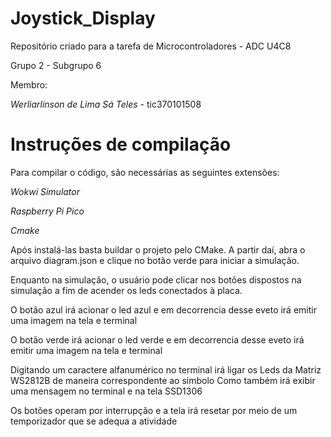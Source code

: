 # Joystick_Display
Repositório criado para a tarefa de Microcontroladores - ADC U4C8

Grupo 2 - Subgrupo 6

Membro:

*Werliarlinson de Lima Sá Teles* - tic370101508

# Instruções de compilação

Para compilar o código, são necessárias as seguintes extensões:

*Wokwi Simulator*

*Raspberry Pi Pico*

*Cmake*

Após instalá-las basta buildar o projeto pelo CMake. A partir daí, abra o arquivo 
diagram.json e clique no botão verde para iniciar a simulação.

Enquanto na simulação, o usuário pode clicar nos botões dispostos na simulação
a fim de acender os leds conectados à placa.

O botão azul irá acionar o led azul e em decorrencia desse eveto irá emitir uma imagem na tela e terminal

O botão verde irá acionar o led verde e em decorrencia desse eveto irá emitir uma imagem na tela e terminal

Digitando um caractere alfanumérico no terminal irá ligar os Leds da Matriz WS2812B de maneira correspondente ao simbolo
Como também irá exibir uma mensagem no terminal e na tela SSD1306

Os botões operam por interrupção e a tela irá resetar por meio de um temporizador que se adequa a atividade
